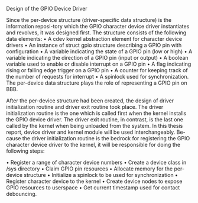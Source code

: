 Design of the GPIO Device Driver


Since the per-device structure (driver-specific data structure) is the information reposi-tory which the GPIO character device driver instantiates and revolves, it was designed first. The structure consists of the following data elements: 
• A cdev kernel abstraction element for character device drivers 
• An instance of struct gpio structure describing a GPIO pin with configuration 
• A variable indicating the state of a GPIO pin (low or high) 
• A variable indicating the direction of a GPIO pin (input or output) 
• A boolean variable used to enable or disable interrupt on a GPIO pin 
• A flag indicating rising or falling edge trigger on a GPIO pin 
• A counter for keeping track of the number of requests for interrupt 
• A spinlock used for synchronization. 
The per-device data structure plays the role of representing a GPIO pin on BBB.


After the per-device structure had been created, the design of driver initialization routine and driver exit routine took place.
The driver initialization routine is the one which is called first when the kernel installs the GPIO device driver. The driver exit 
routine, in contrast, is the last one called by the kernel when being unloaded from the system.
 In this thesis report, device driver and kernel module will be used interchangeably. Be-cause the driver
 initialization routine is the bedrock for registering the GPIO character device driver to the kernel, 
 it will be responsible for doing the following steps:
 
• Register a range of character device numbers 
• Create a device class in /sys directory 
• Claim GPIO pin resources 
• Allocate memory for the per-device structure 
• Initialize a spinlock to be used for synchronization 
• Register character device to the kernel 
• Create device nodes to expose GPIO resources to userspace 
• Get current timestamp used for contact debouncing. 


